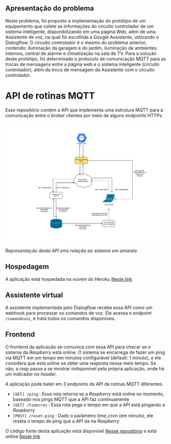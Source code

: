 ## Apresentação do problema

Neste problema, foi proposto a implementação do protótipo de um equipamento que colete as informações do circuito controlador de um sistema inteligente, disponibilizando em uma página Web, além de uma Assistente de voz, na qual foi escolhida a Google Assistente, utilizando o Dialogflow. O circuito controlador é o mesmo do problema anterior, contendo: iluminação da garagem e do jardim, iluminação de ambientes internos, central de alarme e climatização na sala de TV. Para a solução deste protótipo, foi determinado o protocolo de comunicação MQTT para as trocas de mensagens entre a página web e o sistema inteligente (circuito controlador), além da troca de mensagem da Assistente com o circuito controlador.

# API de rotinas MQTT

Esse repositório contém a API que implementa uma estrutura MQTT para a comunicação entre o broker clientes por meio de alguns endpoints HTTPs.

<img src="./images/api MQTT.png" />
<em>Representação desta API ems relação ao sistema em amarelo</em>

## Hospedagem

A aplicação está hospedada na núvem do Heroku [Neste link](https://assistantmqttapi.herokuapp.com)

## Assistente virtual

A assistente implementada pelo Dialogflow recebe essa API como um webhook para processar os comandos de voz. Ele acessa o endpoint `/comandovoz`, e trata todos os comandos disponíveis.

## Frontend

O frontend da aplicação se comunica com essa API para checar se o sistema da <em>Raspberry</em> está online. O sistema se encarrega de fazer um ping via MQTT em um tempo em minutos configurável (default: 1 minuto), e ele considera que está online se obter uma resposta nesse meio tempo. Se não, a rasp passa a se mostrar indisponível pela própria aplicação, onde há um indicador no <em>header</em>.

A aplicação pode bater em 3 endpoints da API de rotinas MQTT diferentes.

- `[GET] /ping` : Essa rota retorna se a <em>Raspberry</em> está online no momento, baseado nos pings MQTT que a API faz continuamente
- `[GET] /timecron` : Essa rota pega o tempo em que a API está pingando a <em>Raspberry</em>
- `[POST] /reset-ping` : Dado o parâmetro <em>time_cron</em> (em minuto), ele reseta o tempo de ping que a API da na <em>Raspberry</em>

O código fonte desta aplicação está disponível [Nesse repositório](https://github.com/Juliapp/automacaoresidencialMQTT) e está online [Neste link](https://automacaoresidencial-mqtt.vercel.app/)
